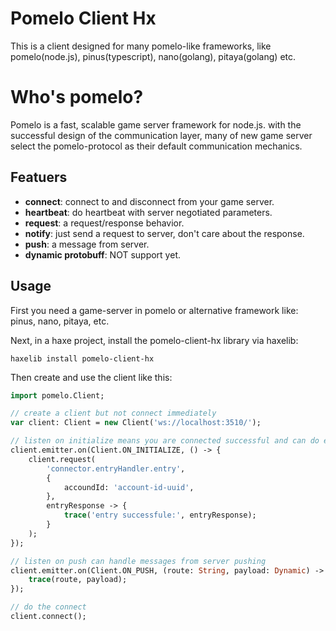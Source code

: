 # Pomelo Client Hx

This is a client designed for many pomelo-like frameworks, like pomelo(node.js), pinus(typescript), nano(golang), pitaya(golang) etc.

# Who's pomelo?

Pomelo is a fast, scalable game server framework for node.js.
with the successful design of the communication layer, many of new game server select the pomelo-protocol as their default communication mechanics.

## Featuers

- **connect**: connect to and disconnect from your game server.
- **heartbeat**: do heartbeat with server negotiated parameters.
- **request**: a request/response behavior.
- **notify**: just send a request to server, don't care about the response.
- **push**: a message from server.
- **dynamic protobuff**: NOT support yet.

## Usage

First you need a game-server in pomelo or alternative framework like: pinus, nano, pitaya, etc.

Next, in a haxe project, install the pomelo-client-hx library via haxelib:

```shell
haxelib install pomelo-client-hx
```

Then create and use the client like this:

```haxe
import pomelo.Client;

// create a client but not connect immediately
var client: Client = new Client('ws://localhost:3510/');

// listen on initialize means you are connected successful and can do every request you want now
client.emitter.on(Client.ON_INITIALIZE, () -> {
    client.request(
        'connector.entryHandler.entry',
        {
            accoundId: 'account-id-uuid',
        },
        entryResponse -> {
            trace('entry successfule:', entryResponse);
        }
    );
});

// listen on push can handle messages from server pushing
client.emitter.on(Client.ON_PUSH, (route: String, payload: Dynamic) -> {
    trace(route, payload);
});

// do the connect
client.connect();
```
